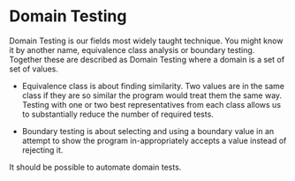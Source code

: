 # Domain Testing

Domain Testing is our fields most widely taught technique. You might know it by another name, equivalence class analysis or boundary testing. Together these are described as Domain Testing where a domain is a set of set of values.

- Equivalence class is about finding similarity. Two values are in the same class if they are so similar the program would treat them the same way. Testing with one or two best representatives from each class allows us to substantially reduce the number of required tests.

- Boundary testing is about selecting and using a boundary value in an attempt to show the program in-appropriately accepts a value instead of rejecting it.

It should be possible to automate domain tests. 
